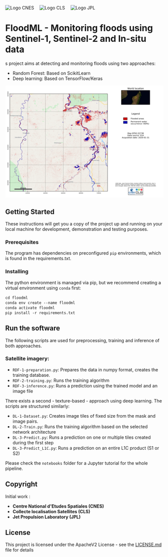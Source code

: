 <a><img title="Logo CNES" src="https://labo.obs-mip.fr/wp-content-labo/uploads/sites/19/2015/03/Logo-CNES-horizontal-bleu-300-e1425986175723.png" width="150"/></a>&emsp;
<a><img title="Logo CLS" src="https://www.cls.fr/wp-content/themes/cls2/images/cls/cls-logo@x2.png" width="150" /></a>&emsp;
<a><img title="Logo JPL" src="https://upload.wikimedia.org/wikipedia/commons/thumb/c/c6/Jet_Propulsion_Laboratory_logo.svg/320px-Jet_Propulsion_Laboratory_logo.svg.png" width="150" /></a>&emsp;

# FloodML - Monitoring floods using Sentinel-1, Sentinel-2 and In-situ data

s project aims at detecting and monitoring floods using two approaches:

* Random Forest: Based on ScikitLearn
* Deep learning: Based on TensorFlow/Keras

<a><img title="Example" src="./notebooks/visualisation_example.png" width="800"/></a>


## Getting Started

These instructions will get you a copy of the project up and running on your local machine for development, demonstration and testing purposes.

### Prerequisites

The program has dependencies on preconfigured `pip` environments, which is found in the requirements.txt.

### Installing

The python environment is managed via pip, but we recommend creating a virtual environment using `conda` first:

```
cd floodml
conda env create --name floodml
conda activate floodml
pip install -r requirements.txt
```

## Run the software

The following scripts are used for preprocessing, training and inference of both approaches.

### Satellite imagery:

* `RDF-1-preparation.py`: Prepares the data in numpy format, creates the training database.
* `RDF-2-training.py`: Runs the training algorithm
* `RDF-3-inference.py`: Runs a prediction using the trained model and an image file

There exists a second - texture-based - approach using deep learning. The scripts are structured similarly:

* `DL-1-Dataset.py`: Creates image tiles of fixed size from the mask and image pairs.
* `DL-2-Train.py`: Runs the training algorithm based on the selected network architecture
* `DL-3-Predict.py`: Runs a prediction on one or multiple tiles created during the first step
* `DL-3-Predict_L1C.py`: Runs a prediction on an entire L1C product (S1 or S2)

Please check the `notebooks` folder for a Jupyter tutorial for the whole pipeline.

## Copyright

Initial work :
* **Centre National d'Etudes Spatiales (CNES)**
* **Collecte localisation Satellites (CLS)**
* **Jet Propulsion Laboratory (JPL)**

## License

This project is licensed under the ApacheV2 License - see the [LICENSE.md](LICENSE.md) file for details
